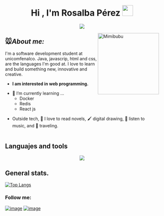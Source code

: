 <h1 align="center">
  Hi , I'm Rosalba Pérez <img src="https://media.giphy.com/media/hvRJCLFzcasrR4ia7z/giphy.gif" width="35">
</h1>


<p align="center">
	<a href="https://github.com/Bouaskaoun">
		<img src="https://readme-typing-svg.herokuapp.com?lines=Software+Development+Student;Web+Developer+In+Process;Always%20learning%20new%20things&center=true&width=380&height=45&color=C78EFF">
	</a>
</p>

<!-- otros colores de lila:C78EFF, B695C0, C8A2C8 -->
<!--  -->
<!--  -->


<!-- este es del muñequito <img align="right" width=300px alt="Unicorn" src="https://c.tenor.com/GN73MKBawZYAAAAi/busy-cute.gif" />
  --> 
<img align="right" width="200px" alt="Mimibubu" src="https://media.tenor.com/tLQNV1ygf6gAAAAi/mimibubu.gif" />

<!-- ## <img src="https://media.giphy.com/media/ObNTw8Uzwy6KQ/giphy.gif" width="30px">&nbsp;***About me***  -->
## 🐭***About me:***


I'm a software development student at unicomfenalco. Java, javascrip, html and css, are the languages I'm good at. I love to learn and build something new, innovative and creative.
* **I am interested in web programming.**
- 🌱 I’m currently learning ...
  - Docker
  - Redis
  - React js
<!-- - 👯 I’m looking forward to collaborate on open source projects.😉 -->
- Outside tech, 📖 I love to read novels, 🖌️ digital drawing, 🎵 listen to music, and 🌴 traveling. <br> </br>


## Languajes and tools
<p align="center">
  <a href="https://skillicons.dev">
    <img src="https://skillicons.dev/icons?i=js,html,css,java,vscode,spring,mongodb,postman,mysql,nodejs" />
  </a>
</p>

## General stats.
[![Top Langs](https://github-readme-stats.vercel.app/api/top-langs/?username=Rosalba-Perez&layout=compact&theme=tokyonight)](https://github.com/anuraghazra/github-readme-stats)


<h3 align="left">Follow me:</h3>
<div align="left">
	
[![image](https://img.shields.io/badge/LinkedIn-C78EFF?style=for-the-badge&logo=linkedin&logoColor=white)](https://www.linkedin.com/in/)
[![image](https://img.shields.io/badge/Instagram-C78EFF?style=for-the-badge&logo=instagram&logoColor=white)](https://www.instagram.com/ross_bob09/?igsh=MWgzYjRzMXN3NzMzdA%3D%3D#)
<!-- [![image](https://img.shields.io/badge/Gmail-C78EFF?style=for-the-badge&logo=gmail&logoColor=white)](mailto:)-->

</div>



